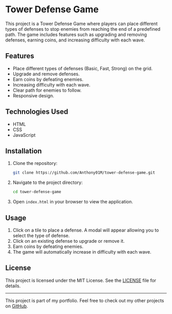 # Tower Defense Game

This project is a Tower Defense Game where players can place different types of defenses to stop enemies from reaching the end of a predefined path. The game includes features such as upgrading and removing defenses, earning coins, and increasing difficulty with each wave.

## Features

- Place different types of defenses (Basic, Fast, Strong) on the grid.
- Upgrade and remove defenses.
- Earn coins by defeating enemies.
- Increasing difficulty with each wave.
- Clear path for enemies to follow.
- Responsive design.

## Technologies Used

- HTML
- CSS
- JavaScript

## Installation

1. Clone the repository:
    ```sh
    git clone https://github.com/Anthony01M/tower-defense-game.git
    ```
2. Navigate to the project directory:
    ```sh
    cd tower-defense-game
    ```
3. Open `index.html` in your browser to view the application.

## Usage

1. Click on a tile to place a defense. A modal will appear allowing you to select the type of defense.
2. Click on an existing defense to upgrade or remove it.
3. Earn coins by defeating enemies.
4. The game will automatically increase in difficulty with each wave.

## License

This project is licensed under the MIT License. See the [LICENSE](LICENSE) file for details.

---

This project is part of my portfolio. Feel free to check out my other projects on [GitHub](https://github.com/Anthony01M).